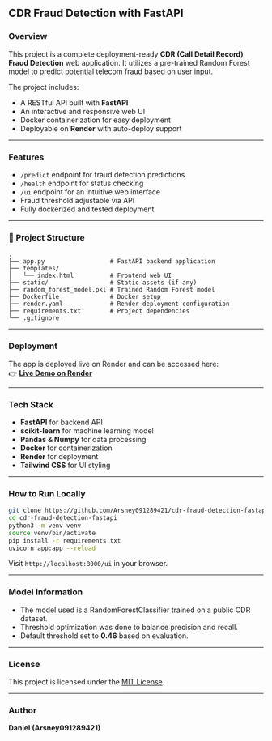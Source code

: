 ## CDR Fraud Detection with FastAPI

### Overview
This project is a complete deployment-ready **CDR (Call Detail Record) Fraud Detection** web application.
It utilizes a pre-trained Random Forest model to predict potential telecom fraud based on user input.

The project includes:
- A RESTful API built with **FastAPI**
- An interactive and responsive web UI
- Docker containerization for easy deployment
- Deployable on **Render** with auto-deploy support

---

### Features
- `/predict` endpoint for fraud detection predictions
- `/health` endpoint for status checking
- `/ui` endpoint for an intuitive web interface
- Fraud threshold adjustable via API
- Fully dockerized and tested deployment

---

### 📂 Project Structure
```
.
├── app.py                  # FastAPI backend application
├── templates/
│   └── index.html          # Frontend web UI
├── static/                 # Static assets (if any)
├── random_forest_model.pkl # Trained Random Forest model
├── Dockerfile              # Docker setup
├── render.yaml             # Render deployment configuration
├── requirements.txt        # Project dependencies
└── .gitignore
```

---

### Deployment
The app is deployed live on Render and can be accessed here:  
👉 **[Live Demo on Render](https://cdr-fraud-detection-fastapi.onrender.com/ui)**

---

### Tech Stack
- **FastAPI** for backend API
- **scikit-learn** for machine learning model
- **Pandas & Numpy** for data processing
- **Docker** for containerization
- **Render** for deployment
- **Tailwind CSS** for UI styling

---

### How to Run Locally
```bash
git clone https://github.com/Arsney091289421/cdr-fraud-detection-fastapi.git
cd cdr-fraud-detection-fastapi
python3 -m venv venv
source venv/bin/activate
pip install -r requirements.txt
uvicorn app:app --reload
```
Visit `http://localhost:8000/ui` in your browser.

---

### Model Information
- The model used is a RandomForestClassifier trained on a public CDR dataset.
- Threshold optimization was done to balance precision and recall.
- Default threshold set to **0.46** based on evaluation.

---

### License
This project is licensed under the [MIT License](LICENSE).

---

### Author
**Daniel (Arsney091289421)**

